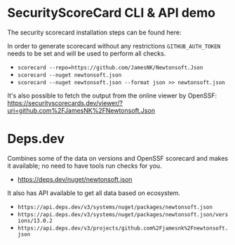 # SecurityScoreCard CLI & API demo

The security scorecard installation steps can be found here:

In order to generate scorecard without any restrictions `GITHUB_AUTH_TOKEN` needs to be set and will be used to perform all checks. 

- `scorecard --repo=https://github.com/JamesNK/Newtonsoft.Json` 
- `scorecard --nuget newtonsoft.json`
- `scorecard --nuget newtonsoft.json --format json >> newtonsoft.json`

It's also possible to fetch the output from the online viewer by OpenSSF: 
https://securityscorecards.dev/viewer/?uri=github.com%2FJamesNK%2FNewtonsoft.Json

# Deps.dev

Combines some of the data on versions and OpenSSF scorecard and makes it available; no need to have tools run checks for you.

- https://deps.dev/nuget/newtonsoft.json

It also has API available to get all data based on ecosystem. 

- `https://api.deps.dev/v3/systems/nuget/packages/newtonsoft.json`
- `https://api.deps.dev/v3/systems/nuget/packages/newtonsoft.json/versions/13.0.2`
- `https://api.deps.dev/v3/projects/github.com%2Fjamesnk%2Fnewtonsoft.json`